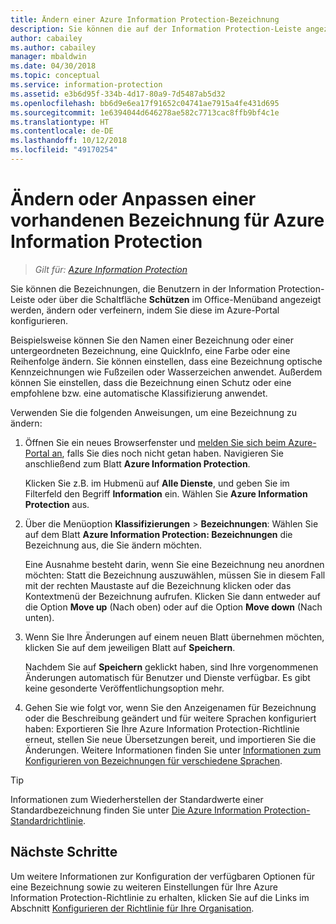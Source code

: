 ```yaml
---
title: Ändern einer Azure Information Protection-Bezeichnung
description: Sie können die auf der Information Protection-Leiste angezeigten Bezeichnungen ändern, indem Sie diese in der Azure Information Protection-Richtlinie konfigurieren.
author: cabailey
ms.author: cabailey
manager: mbaldwin
ms.date: 04/30/2018
ms.topic: conceptual
ms.service: information-protection
ms.assetid: e3b6d95f-334b-4d17-80a9-7d5487ab5d32
ms.openlocfilehash: bb6d9e6ea17f91652c04741ae7915a4fe431d695
ms.sourcegitcommit: 1e6394044d646278ae582c7713cac8ffb9bf4c1e
ms.translationtype: HT
ms.contentlocale: de-DE
ms.lasthandoff: 10/12/2018
ms.locfileid: "49170254"
---
```

# <a name="how-to-change-or-customize-an-existing-label-for-azure-information-protection"></a>Ändern oder Anpassen einer vorhandenen Bezeichnung für Azure Information Protection

>*Gilt für: [Azure Information Protection](https://azure.microsoft.com/pricing/details/information-protection)*

Sie können die Bezeichnungen, die Benutzern in der Information Protection-Leiste oder über die Schaltfläche **Schützen** im Office-Menüband angezeigt werden, ändern oder verfeinern, indem Sie diese im Azure-Portal konfigurieren.

Beispielsweise können Sie den Namen einer Bezeichnung oder einer untergeordneten Bezeichnung, eine QuickInfo, eine Farbe oder eine Reihenfolge ändern. Sie können einstellen, dass eine Bezeichnung optische Kennzeichnungen wie Fußzeilen oder Wasserzeichen anwendet. Außerdem können Sie einstellen, dass die Bezeichnung einen Schutz oder eine empfohlene bzw. eine automatische Klassifizierung anwendet.

Verwenden Sie die folgenden Anweisungen, um eine Bezeichnung zu ändern:

1. Öffnen Sie ein neues Browserfenster und [melden Sie sich beim Azure-Portal an](configure-policy.md#signing-in-to-the-azure-portal), falls Sie dies noch nicht getan haben. Navigieren Sie anschließend zum Blatt **Azure Information Protection**. 
    
    Klicken Sie z.B. im Hubmenü auf **Alle Dienste**, und geben Sie im Filterfeld den Begriff **Information** ein. Wählen Sie **Azure Information Protection** aus.

2. Über die Menüoption **Klassifizierungen** > **Bezeichnungen**: Wählen Sie auf dem Blatt **Azure Information Protection: Bezeichnungen** die Bezeichnung aus, die Sie ändern möchten.

    Eine Ausnahme besteht darin, wenn Sie eine Bezeichnung neu anordnen möchten: Statt die Bezeichnung auszuwählen, müssen Sie in diesem Fall mit der rechten Maustaste auf die Bezeichnung klicken oder das Kontextmenü der Bezeichnung aufrufen. Klicken Sie dann entweder auf die Option **Move up** (Nach oben) oder auf die Option **Move down** (Nach unten).

3. Wenn Sie Ihre Änderungen auf einem neuen Blatt übernehmen möchten, klicken Sie auf dem jeweiligen Blatt auf **Speichern**.
    
    Nachdem Sie auf **Speichern** geklickt haben, sind Ihre vorgenommenen Änderungen automatisch für Benutzer und Dienste verfügbar. Es gibt keine gesonderte Veröffentlichungsoption mehr.

4. Gehen Sie wie folgt vor, wenn Sie den Anzeigenamen für Bezeichnung oder die Beschreibung geändert und für weitere Sprachen konfiguriert haben: Exportieren Sie Ihre Azure Information Protection-Richtlinie erneut, stellen Sie neue Übersetzungen bereit, und importieren Sie die Änderungen. Weitere Informationen finden Sie unter [Informationen zum Konfigurieren von Bezeichnungen für verschiedene Sprachen](configure-policy-languages.md).

> [!TIP]
>Informationen zum Wiederherstellen der Standardwerte einer Standardbezeichnung finden Sie unter [Die Azure Information Protection-Standardrichtlinie](configure-policy-default.md).

## <a name="next-steps"></a>Nächste Schritte

Um weitere Informationen zur Konfiguration der verfügbaren Optionen für eine Bezeichnung sowie zu weiteren Einstellungen für Ihre Azure Information Protection-Richtlinie zu erhalten, klicken Sie auf die Links im Abschnitt [Konfigurieren der Richtlinie für Ihre Organisation](configure-policy.md#configuring-your-organizations-policy).



